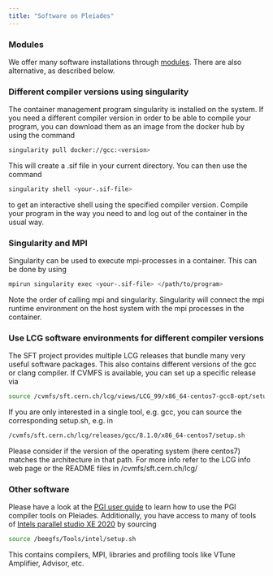 ```yaml
---
title: "Software on Pleiades"
---
```


### Modules
We offer many software installations through [modules](/software/modules).
There are also alternative, as described below.


### Different compiler versions using singularity
The container management program singularity is installed on the system. If you need a different compiler version in order to be able to compile your program, you can download them as an image from the docker hub by using the command

```bash
singularity pull docker://gcc:<version>
```

This will create a .sif file in your current directory. You can then use the command

```bash
singularity shell <your-.sif-file>
```

to get an interactive shell using the specified compiler version. Compile your program in the way you need to and log out of the container in the usual way.


### Singularity and MPI
Singularity can be used to execute mpi-processes in a container. This can be done by using

```bash
mpirun singularity exec <your-.sif-file> </path/to/program> 
```

Note the order of calling mpi and singularity. Singularity will connect the mpi runtime environment on the host system with the mpi processes in the container.


### Use LCG software environments for different compiler versions
The SFT project provides multiple LCG releases that bundle many very useful software packages. This also contains different versions of the gcc or clang compiler. If CVMFS is available, you can set up a specific release via

```bash
source /cvmfs/sft.cern.ch/lcg/views/LCG_99/x86_64-centos7-gcc8-opt/setup.sh
```

If you are only interested in a single tool, e.g. gcc, you can source the corresponding setup.sh, e.g. in

```bash
/cvmfs/sft.cern.ch/lcg/releases/gcc/8.1.0/x86_64-centos7/setup.sh
```

Please consider if the version of the operating system (here centos7) matches the architecture in that path. For more info refer to the LCG info web page or the README files in /cvmfs/sft.cern.ch/lcg/


### Other software
Please have a look at the [PGI user guide](/software/pgi) to learn how to use the PGI compiler tools on Pleiades.
Additionally, you have access to many of tools of [Intels parallel studio XE 2020](/software/intel) by sourcing

```bash
source /beegfs/Tools/intel/setup.sh
```

This contains compilers, MPI, libraries and profiling tools like VTune Amplifier, Advisor, etc.
